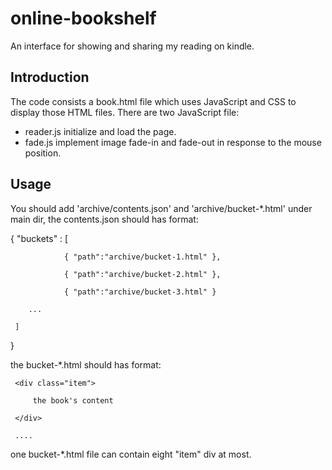 # online-bookshelf

An interface for showing and sharing my reading on kindle.

## Introduction

The code consists a book.html file which uses JavaScript and CSS to display those HTML files. There are two JavaScript file:

* reader.js initialize and load the page.
* fade.js implement image fade-in and fade-out in response to the mouse position.

## Usage

You should add 'archive/contents.json' and 'archive/bucket-*.html' under main dir, the contents.json should has format:


{
        "buckets" : [

                { "path":"archive/bucket-1.html" },

                { "path":"archive/bucket-2.html" },

                { "path":"archive/bucket-3.html" }

		...

     ]

}


the bucket-*.html should has format:


     <div class="item">

         the book's content

     </div>

     ....


one bucket-*.html file can contain eight "item" div at most.

